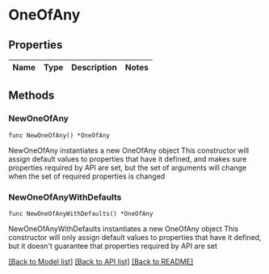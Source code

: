 # OneOfAny

## Properties

Name | Type | Description | Notes
------------ | ------------- | ------------- | -------------

## Methods

### NewOneOfAny

`func NewOneOfAny() *OneOfAny`

NewOneOfAny instantiates a new OneOfAny object
This constructor will assign default values to properties that have it defined,
and makes sure properties required by API are set, but the set of arguments
will change when the set of required properties is changed

### NewOneOfAnyWithDefaults

`func NewOneOfAnyWithDefaults() *OneOfAny`

NewOneOfAnyWithDefaults instantiates a new OneOfAny object
This constructor will only assign default values to properties that have it defined,
but it doesn't guarantee that properties required by API are set


[[Back to Model list]](../README.md#documentation-for-models) [[Back to API list]](../README.md#documentation-for-api-endpoints) [[Back to README]](../README.md)


